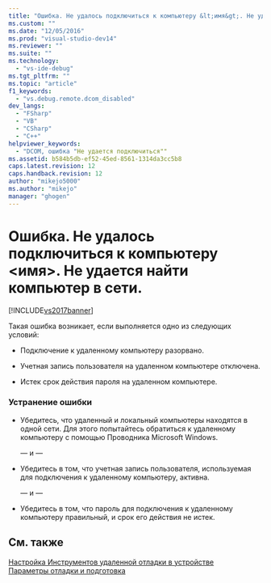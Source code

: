 ```yaml
---
title: "Ошибка. Не удалось подключиться к компьютеру &lt;имя&gt;. Не удается найти компьютер в сети. | Microsoft Docs"
ms.custom: ""
ms.date: "12/05/2016"
ms.prod: "visual-studio-dev14"
ms.reviewer: ""
ms.suite: ""
ms.technology: 
  - "vs-ide-debug"
ms.tgt_pltfrm: ""
ms.topic: "article"
f1_keywords: 
  - "vs.debug.remote.dcom_disabled"
dev_langs: 
  - "FSharp"
  - "VB"
  - "CSharp"
  - "C++"
helpviewer_keywords: 
  - "DCOM, ошибка "Не удается подключиться""
ms.assetid: b584b5db-ef52-45ed-8561-1314da3cc5b8
caps.latest.revision: 12
caps.handback.revision: 12
author: "mikejo5000"
ms.author: "mikejo"
manager: "ghogen"
---
```

# Ошибка. Не удалось подключиться к компьютеру &lt;имя&gt;. Не удается найти компьютер в сети.
[!INCLUDE[vs2017banner](../code-quality/includes/vs2017banner.md)]

Такая ошибка возникает, если выполняется одно из следующих условий:  
  
-   Подключение к удаленному компьютеру разорвано.  
  
-   Учетная запись пользователя на удаленном компьютере отключена.  
  
-   Истек срок действия пароля на удаленном компьютере.  
  
### Устранение ошибки  
  
-   Убедитесь, что удаленный и локальный компьютеры находятся в одной сети.  Для этого попытайтесь обратиться к удаленному компьютеру с помощью Проводника Microsoft Windows.  
  
     — и —  
  
-   Убедитесь в том, что учетная запись пользователя, используемая для подключения к удаленному компьютеру, активна.  
  
     — и —  
  
-   Убедитесь в том, что пароль для подключения к удаленному компьютеру правильный, и срок его действия не истек.  
  
## См. также  
 [Настройка Инструментов удаленной отладки в устройстве](../Topic/Set%20Up%20the%20Remote%20Tools%20on%20the%20Device.md)   
 [Параметры отладки и подготовка](../debugger/debugger-settings-and-preparation.md)